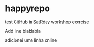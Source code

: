 # happyrepo
test GitHub in SatRday workshop exercise

Add line blablabla

adicionei uma linha online 
